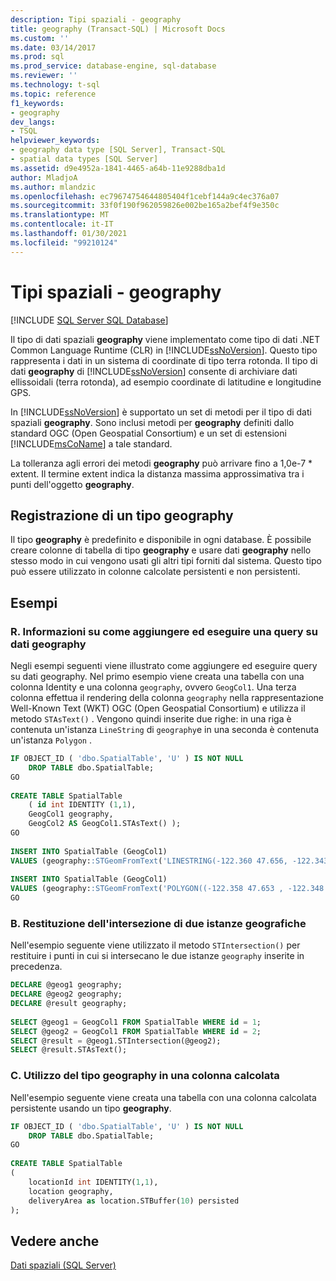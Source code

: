 ```yaml
---
description: Tipi spaziali - geography
title: geography (Transact-SQL) | Microsoft Docs
ms.custom: ''
ms.date: 03/14/2017
ms.prod: sql
ms.prod_service: database-engine, sql-database
ms.reviewer: ''
ms.technology: t-sql
ms.topic: reference
f1_keywords:
- geography
dev_langs:
- TSQL
helpviewer_keywords:
- geography data type [SQL Server], Transact-SQL
- spatial data types [SQL Server]
ms.assetid: d9e4952a-1841-4465-a64b-11e9288dba1d
author: MladjoA
ms.author: mlandzic
ms.openlocfilehash: ec79674754644805404f1cebf144a9c4ec376a07
ms.sourcegitcommit: 33f0f190f962059826e002be165a2bef4f9e350c
ms.translationtype: MT
ms.contentlocale: it-IT
ms.lasthandoff: 01/30/2021
ms.locfileid: "99210124"
---
```

# <a name="spatial-types---geography"></a>Tipi spaziali - geography
[!INCLUDE [SQL Server SQL Database](../../includes/applies-to-version/sql-asdb.md)]

  Il tipo di dati spaziali **geography** viene implementato come tipo di dati .NET Common Language Runtime (CLR) in [!INCLUDE[ssNoVersion](../../includes/ssnoversion-md.md)]. Questo tipo rappresenta i dati in un sistema di coordinate di tipo terra rotonda. Il tipo di dati  **geography** di [!INCLUDE[ssNoVersion](../../includes/ssnoversion-md.md)] consente di archiviare dati ellissoidali (terra rotonda), ad esempio coordinate di latitudine e longitudine GPS.  
  
 In [!INCLUDE[ssNoVersion](../../includes/ssnoversion-md.md)] è supportato un set di metodi per il tipo di dati spaziali **geography**. Sono inclusi metodi per **geography** definiti dallo standard OGC (Open Geospatial Consortium) e un set di estensioni [!INCLUDE[msCoName](../../includes/msconame-md.md)] a tale standard.  
 
 La tolleranza agli errori dei metodi **geography** può arrivare fino a 1,0e-7 * extent. Il termine extent indica la distanza massima approssimativa tra i punti dell'oggetto **geography**.
  

## <a name="registering-the-geography-type"></a>Registrazione di un tipo geography  
 Il tipo **geography** è predefinito e disponibile in ogni database. È possibile creare colonne di tabella di tipo **geography** e usare dati **geography** nello stesso modo in cui vengono usati gli altri tipi forniti dal sistema. Questo tipo può essere utilizzato in colonne calcolate persistenti e non persistenti.  
  
## <a name="examples"></a>Esempi  
  
### <a name="a-showing-how-to-add-and-query-geography-data"></a>R. Informazioni su come aggiungere ed eseguire una query su dati geography  
 Negli esempi seguenti viene illustrato come aggiungere ed eseguire query su dati geography. Nel primo esempio viene creata una tabella con una colonna Identity e una colonna `geography`, ovvero `GeogCol1`. Una terza colonna effettua il rendering della colonna `geography` nella rappresentazione Well-Known Text (WKT) OGC (Open Geospatial Consortium) e utilizza il metodo `STAsText()` . Vengono quindi inserite due righe: in una riga è contenuta un'istanza `LineString` di `geography`e in una seconda è contenuta un'istanza `Polygon` .  
  
```sql  
IF OBJECT_ID ( 'dbo.SpatialTable', 'U' ) IS NOT NULL   
    DROP TABLE dbo.SpatialTable;  
GO  
  
CREATE TABLE SpatialTable   
    ( id int IDENTITY (1,1),  
    GeogCol1 geography,   
    GeogCol2 AS GeogCol1.STAsText() );  
GO  
  
INSERT INTO SpatialTable (GeogCol1)  
VALUES (geography::STGeomFromText('LINESTRING(-122.360 47.656, -122.343 47.656 )', 4326));  
  
INSERT INTO SpatialTable (GeogCol1)  
VALUES (geography::STGeomFromText('POLYGON((-122.358 47.653 , -122.348 47.649, -122.348 47.658, -122.358 47.658, -122.358 47.653))', 4326));  
GO  
```  
  
### <a name="b-returning-the-intersection-of-two-geography-instances"></a>B. Restituzione dell'intersezione di due istanze geografiche  
 Nell'esempio seguente viene utilizzato il metodo `STIntersection()` per restituire i punti in cui si intersecano le due istanze `geography` inserite in precedenza.  
  
```sql  
DECLARE @geog1 geography;  
DECLARE @geog2 geography;  
DECLARE @result geography;  
  
SELECT @geog1 = GeogCol1 FROM SpatialTable WHERE id = 1;  
SELECT @geog2 = GeogCol1 FROM SpatialTable WHERE id = 2;  
SELECT @result = @geog1.STIntersection(@geog2);  
SELECT @result.STAsText();  
```  
  
### <a name="c-using-geography-in-a-computed-column"></a>C. Utilizzo del tipo geography in una colonna calcolata  
 Nell'esempio seguente viene creata una tabella con una colonna calcolata persistente usando un tipo **geography**.  
  
```sql  
IF OBJECT_ID ( 'dbo.SpatialTable', 'U' ) IS NOT NULL   
    DROP TABLE dbo.SpatialTable;  
GO  
  
CREATE TABLE SpatialTable  
(  
    locationId int IDENTITY(1,1),  
    location geography,  
    deliveryArea as location.STBuffer(10) persisted  
);  
```  
  
## <a name="see-also"></a>Vedere anche  
 [Dati spaziali &#40;SQL Server&#41;](../../relational-databases/spatial/spatial-data-sql-server.md)   

  
  
